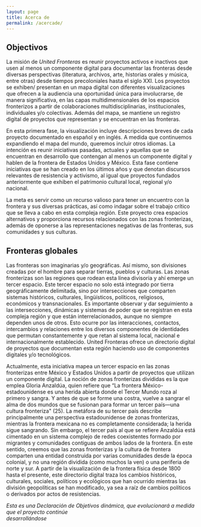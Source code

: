 ```yaml
---
layout: page
title: Acerca de
permalink: /acercade/
---
```


## Objectivos

La misión de *United Fronteras* es reunir proyectos activos e inactivos que usen al menos un componente 
digital para documentar las fronteras desde diversas perspectivas (literatura, archivos, arte, historias
orales y música, entre otras) desde tiempos precoloniales hasta el siglo XXI. Los proyectos se exhiben/
presentan en un mapa digital con diferentes visualizaciones que ofrecen a la audiencia una oportunidad
única para involucrarse, de manera significativa, en las capas multidimensionales de los espacios
fronterizos a partir de colaboraciones multidisciplinarias, institucionales, individuales y/o
colectivas. Además del mapa, se mantiene un registro digital de proyectos que representan y se
encuentran en las fronteras.

En esta primera fase, la visualización incluye descripciones breves de cada proyecto documentado en
español y en inglés. A medida que continuemos expandiendo el mapa del mundo, queremos incluir otros
idiomas. La intención es reunir iniciativas pasadas, actuales y aquellas que se encuentran en desarrollo
que contengan al menos un componente digital y hablen de la frontera de Estados Unidos y México. Esta
fase contiene iniciativas que se han creado en los últimos años y que denotan discursos relevantes de
resistencia y activismo, al igual que proyectos fundados anteriormente que exhiben el patrimonio
cultural local, regional y/o nacional.

La meta es servir como un recurso valioso para tener un encuentro con la frontera y sus diversas
prácticas, así como indagar sobre el trabajo crítico que se lleva a cabo en esta compleja región. Este
proyecto crea espacios alternativos y proporciona recursos relacionados con las zonas fronterizas,
además de oponerse a las representaciones negativas de las fronteras, sus comunidades y sus culturas.

## Fronteras globales
Las fronteras son imaginarias y/o geográficas. Así mismo, son divisiones creadas por el hombre para
separar tierras, pueblos y culturas. Las zonas fronterizas son las regiones que rodean esta línea
divisoria y ahí emerge un tercer espacio. Este tercer espacio no solo está integrado por tierra
geográficamente delimitada, sino por intersecciones que comparten sistemas históricos, culturales,
lingüísticos, políticos, religiosos, económicos y transnacionales. Es importante observar y dar
seguimiento a las intersecciones, dinámicas y sistemas de poder que se registran en esta compleja región
y que están interrelacionados, aunque no siempre dependen unos de otros. Esto ocurre por las
interacciones, contactos, intercambios y relaciones entre los diversos componentes de identidades que
permutan constantemente y que retan al sistema local, nacional e internacionalmente establecido. United
Fronteras ofrece un directorio digital de proyectos que documentan esta región haciendo uso de
componentes digitales y/o tecnológicos.

Actualmente, esta iniciativa mapea un tercer espacio en las zonas fronterizas entre México y Estados
Unidos a partir de proyectos que utilizan un componente digital. La noción de zonas fronterizas
divididas es la que emplea Gloria Anzaldúa, quien refiere que “La frontera México-estadounidense es una
herida abierta donde el Tercer Mundo roza al primero y sangra. Y antes de que se forme una costra,
vuelve a sangrar el alma de dos mundos que se fusionan para formar un tercer país—una cultura
fronteriza" (25). La metáfora de su tercer país describe principalmente una perspectiva estadounidense
de zonas fronterizas, mientras la frontera mexicana no es completamente considerada; la herida sigue
sangrando. Sin embargo, el tercer país al que se refiere Anzaldúa está cimentado en un sistema complejo
de redes coexistentes formado por migrantes y comunidades contiguas de ambos lados de la frontera. En
este sentido, creemos que las zonas fronterizas y la cultura de frontera comparten una entidad
construida por varias comunidades desde la época colonial, y no una región dividida (como muchos la ven)
o una periferia de norte y sur. A partir de la visualización de la frontera física desde 1800 hasta el
presente, este directorio digital traza los cambios históricos, culturales, sociales, políticos y
ecológicos que han ocurrido mientras las división geopolíticas se han modificado, ya sea a raíz de
cambios políticos o derivados por actos de resistencias.  

*Esta es una Declaración de Objetivos dinámica, que evolucionará a medida que el proyecto continúe  
desarrollándose*
